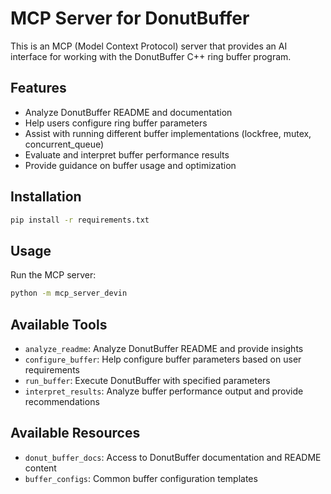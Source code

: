 # MCP Server for DonutBuffer

This is an MCP (Model Context Protocol) server that provides an AI interface for working with the DonutBuffer C++ ring buffer program.

## Features

- Analyze DonutBuffer README and documentation
- Help users configure ring buffer parameters
- Assist with running different buffer implementations (lockfree, mutex, concurrent_queue)
- Evaluate and interpret buffer performance results
- Provide guidance on buffer usage and optimization

## Installation

```bash
pip install -r requirements.txt
```

## Usage

Run the MCP server:

```bash
python -m mcp_server_devin
```

## Available Tools

- `analyze_readme`: Analyze DonutBuffer README and provide insights
- `configure_buffer`: Help configure buffer parameters based on user requirements
- `run_buffer`: Execute DonutBuffer with specified parameters
- `interpret_results`: Analyze buffer performance output and provide recommendations

## Available Resources

- `donut_buffer_docs`: Access to DonutBuffer documentation and README content
- `buffer_configs`: Common buffer configuration templates
